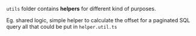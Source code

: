 `utils` folder contains **helpers** for different kind of purposes.

Eg. shared logic, simple helper to calculate the offset for a paginated SQL query
all that could be put in `helper.util.ts`
